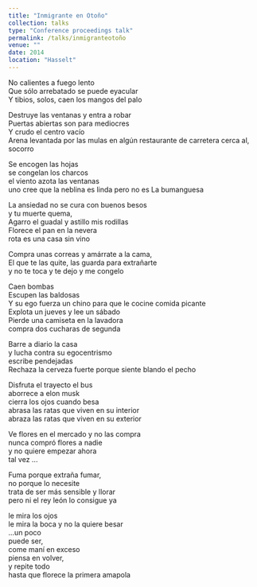 ```yaml
---
title: "Inmigrante en Otoño"
collection: talks
type: "Conference proceedings talk"
permalink: /talks/inmigranteotoño
venue: ""
date: 2014
location: "Hasselt"
---
```

<p>
No calientes a fuego lento<br>
Que sólo arrebatado se puede eyacular<br>
Y tibios, solos, caen los mangos del palo</p>
<p>
Destruye las ventanas y entra a robar<br>
Puertas abiertas son para mediocres<br>
Y crudo el centro vacío<br>
Arena levantada por las mulas en algún restaurante de carretera cerca al, socorro</p>
<p>
Se encogen las hojas<br>
se congelan los charcos<br>
el viento azota las ventanas<br>
uno cree que la neblina es linda pero no es La bumanguesa</p>
<p>
La ansiedad no se cura con buenos besos<br>
y tu muerte quema,<br>
Agarro el guadal y astillo mis rodillas<br>
Florece el pan en la nevera<br>
rota es una casa sin vino</p>
<p>
Compra unas correas y amárrate a la cama,<br>
El que te las quite, las guarda para extrañarte<br>
y no te toca y te dejo y me congelo</p>
<p>
Caen bombas<br>
Escupen las baldosas<br>
Y su ego fuerza un chino para que le cocine comida picante<br>
Explota un jueves y lee un sábado<br>
Pierde una camiseta en la lavadora<br>
compra dos cucharas de segunda</p>
<p>
Barre a diario la casa<br>
y lucha contra su egocentrismo<br>
escribe pendejadas<br>
Rechaza la cerveza fuerte porque siente blando el pecho</p>
<p>
Disfruta el trayecto el bus<br>
aborrece a elon musk<br>
cierra los ojos cuando besa<br>
abrasa las ratas que viven en su interior<br>
abraza las ratas que viven en su exterior</p>
<p>
Ve flores en el mercado y no las compra<br>
nunca compró flores a nadie<br>
y no quiere empezar ahora<br>
tal vez ...</p>
<p>
Fuma porque extraña fumar,<br>
no porque lo necesite<br>
trata de ser más sensible y llorar<br>
pero ni el rey león lo consigue ya</p>
<p>
le mira los ojos<br>
le mira la boca y no la quiere besar<br>
...un poco<br>
puede ser,<br>
come maní en exceso<br>
piensa en volver,<br>
y repite todo<br>
hasta que florece la primera amapola</p>
